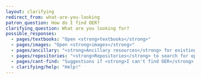 ```yaml
---
layout: clarifying
redirect_from: what-are-you-looking
patron_question: How do I find OER?
clarifying_question: What are you looking for?
possible_responses:
  - pages/textbooks: "Open <strong>textbooks</strong>"
  - pages/images: "Open <strong>images</strong>"
  - pages/ancillary: "<strong>Ancillary resources</strong> for existing open content"
  - pages/repositories: "<strong>Repositories</strong> to search for open content"
  - pages/cant-find: "Suggestions if <strong>I can't find OER</strong> for my subject"
  - clarifying/help: "Help!"
---
```

